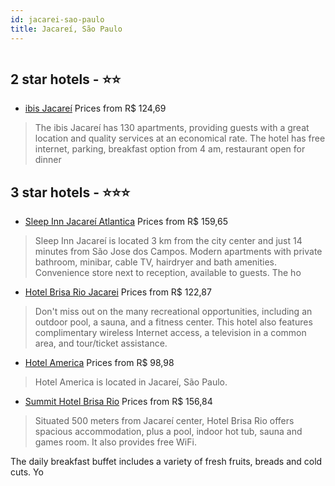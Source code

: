 ```yaml
---
id: jacarei-sao-paulo
title: Jacareí, São Paulo
---
```


<center><img src="http://media.omnibees.com/Images/6431/Property/243159.jpg" alt="" /></center>


##  2 star hotels - ⭐️⭐️

-    [ibis Jacareí](https://us.hurb.com/hotels/jacarei/ibis-jacarei-OMN-6188?cmp=18055) Prices from R$ 124,69
   > The ibis Jacareí has 130 apartments, providing guests with a great location and quality services at an economical rate. The hotel has free internet, parking, breakfast option from 4 am, restaurant open for dinner

##  3 star hotels - ⭐️⭐️⭐️

-    [Sleep Inn Jacareí Atlantica](https://us.hurb.com/hotels/jacarei/sleep-inn-jacarei-atlantica-OMN-6431?cmp=18055) Prices from R$ 159,65
   > Sleep Inn Jacareí is located 3 km from the city center and just 14 minutes from São Jose dos Campos. Modern apartments with private bathroom, minibar, cable TV, hairdryer and bath amenities. Convenience store next to reception, available to guests.The ho
-    [Hotel Brisa Rio Jacarei](https://us.hurb.com/hotels/jacarei/hotel-brisa-rio-jacarei-JNP-JP397502?cmp=18055) Prices from R$ 122,87
   > Don't miss out on the many recreational opportunities, including an outdoor pool, a sauna, and a fitness center. This hotel also features complimentary wireless Internet access, a television in a common area, and tour/ticket assistance.
-    [Hotel America](https://us.hurb.com/hotels/jacarei/hotel-america-17927?cmp=18055) Prices from R$ 98,98
   > Hotel America is located in Jacareí, São Paulo.
-    [Summit Hotel Brisa Rio](https://us.hurb.com/hotels/jacarei/summit-hotel-brisa-rio-OMN-7162?cmp=18055) Prices from R$ 156,84
   > Situated 500 meters from Jacareí center, Hotel Brisa Rio offers spacious accommodation, plus a pool, indoor hot tub, sauna and games room. It also provides free WiFi.The daily breakfast buffet includes a variety of fresh fruits, breads and cold cuts. Yo
